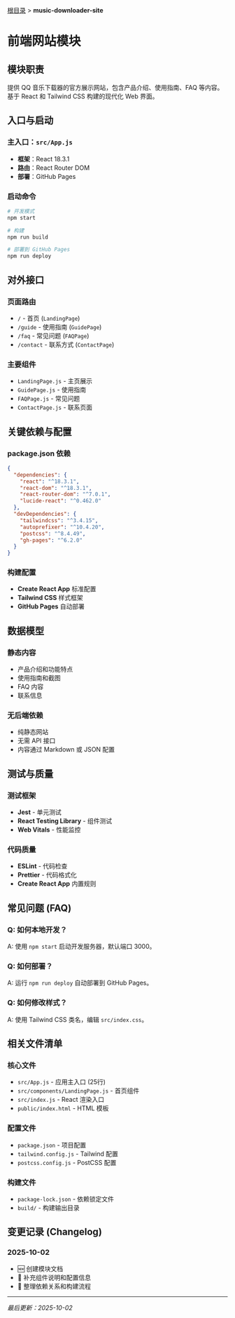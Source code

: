 [根目录](../../CLAUDE.md) > **music-downloader-site**

# 前端网站模块

## 模块职责

提供 QQ 音乐下载器的官方展示网站，包含产品介绍、使用指南、FAQ 等内容。基于 React 和 Tailwind CSS 构建的现代化 Web 界面。

## 入口与启动

### 主入口：`src/App.js`
- **框架**：React 18.3.1
- **路由**：React Router DOM
- **部署**：GitHub Pages

### 启动命令
```bash
# 开发模式
npm start

# 构建
npm run build

# 部署到 GitHub Pages
npm run deploy
```

## 对外接口

### 页面路由
- `/` - 首页 (`LandingPage`)
- `/guide` - 使用指南 (`GuidePage`)
- `/faq` - 常见问题 (`FAQPage`)
- `/contact` - 联系方式 (`ContactPage`)

### 主要组件
- `LandingPage.js` - 主页展示
- `GuidePage.js` - 使用指南
- `FAQPage.js` - 常见问题
- `ContactPage.js` - 联系页面

## 关键依赖与配置

### package.json 依赖
```json
{
  "dependencies": {
    "react": "^18.3.1",
    "react-dom": "^18.3.1",
    "react-router-dom": "^7.0.1",
    "lucide-react": "^0.462.0"
  },
  "devDependencies": {
    "tailwindcss": "^3.4.15",
    "autoprefixer": "^10.4.20",
    "postcss": "^8.4.49",
    "gh-pages": "^6.2.0"
  }
}
```

### 构建配置
- **Create React App** 标准配置
- **Tailwind CSS** 样式框架
- **GitHub Pages** 自动部署

## 数据模型

### 静态内容
- 产品介绍和功能特点
- 使用指南和截图
- FAQ 内容
- 联系信息

### 无后端依赖
- 纯静态网站
- 无需 API 接口
- 内容通过 Markdown 或 JSON 配置

## 测试与质量

### 测试框架
- **Jest** - 单元测试
- **React Testing Library** - 组件测试
- **Web Vitals** - 性能监控

### 代码质量
- **ESLint** - 代码检查
- **Prettier** - 代码格式化
- **Create React App** 内置规则

## 常见问题 (FAQ)

### Q: 如何本地开发？
A: 使用 `npm start` 启动开发服务器，默认端口 3000。

### Q: 如何部署？
A: 运行 `npm run deploy` 自动部署到 GitHub Pages。

### Q: 如何修改样式？
A: 使用 Tailwind CSS 类名，编辑 `src/index.css`。

## 相关文件清单

### 核心文件
- `src/App.js` - 应用主入口 (25行)
- `src/components/LandingPage.js` - 首页组件
- `src/index.js` - React 渲染入口
- `public/index.html` - HTML 模板

### 配置文件
- `package.json` - 项目配置
- `tailwind.config.js` - Tailwind 配置
- `postcss.config.js` - PostCSS 配置

### 构建文件
- `package-lock.json` - 依赖锁定文件
- `build/` - 构建输出目录

## 变更记录 (Changelog)

### 2025-10-02
- 🆕 创建模块文档
- 📝 补充组件说明和配置信息
- 🔧 整理依赖关系和构建流程

---

*最后更新：2025-10-02*